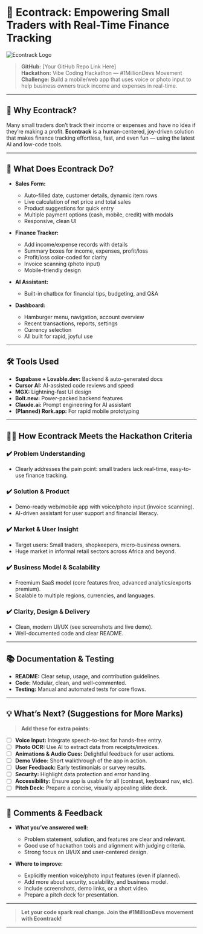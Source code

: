 # 🚀 Econtrack: Empowering Small Traders with Real-Time Finance Tracking

![Econtrack Logo](https://cdn.jsdelivr.net/npm/bootstrap-icons@1.11.3/icons/cart-fill.svg)

> **GitHub:** [Your GitHub Repo Link Here]  
> **Hackathon:** Vibe Coding Hackathon — #1MillionDevs Movement  
> **Challenge:** Build a mobile/web app that uses voice or photo input to help business owners track income and expenses in real-time.

---

## 🌟 Why Econtrack?

Many small traders don’t track their income or expenses and have no idea if they’re making a profit. **Econtrack** is a human-centered, joy-driven solution that makes finance tracking effortless, fast, and even fun — using the latest AI and low-code tools.

---

## 🎯 What Does Econtrack Do?

- **Sales Form:**  
    - Auto-filled date, customer details, dynamic item rows  
    - Live calculation of net price and total sales  
    - Product suggestions for quick entry  
    - Multiple payment options (cash, mobile, credit) with modals  
    - Responsive, clean UI

- **Finance Tracker:**  
    - Add income/expense records with details  
    - Summary boxes for income, expenses, profit/loss  
    - Profit/loss color-coded for clarity  
    - Invoice scanning (photo input)  
    - Mobile-friendly design

- **AI Assistant:**  
    - Built-in chatbox for financial tips, budgeting, and Q&A

- **Dashboard:**  
    - Hamburger menu, navigation, account overview  
    - Recent transactions, reports, settings  
    - Currency selection  
    - All built for rapid, joyful use

---

## 🛠️ Tools Used

- **Supabase + Lovable.dev:** Backend & auto-generated docs
- **Cursor AI:** AI-assisted code reviews and speed
- **MGX:** Lightning-fast UI design
- **Bolt.new:** Power-packed backend features
- **Claude.ai:** Prompt engineering for AI assistant
- **(Planned) Rork.app:** For rapid mobile prototyping

---

## 🧑‍💻 How Econtrack Meets the Hackathon Criteria

### ✔️ Problem Understanding
- Clearly addresses the pain point: small traders lack real-time, easy-to-use finance tracking.

### ✔️ Solution & Product
- Demo-ready web/mobile app with voice/photo input (invoice scanning).
- AI-driven assistant for user support and financial literacy.

### ✔️ Market & User Insight
- Target users: Small traders, shopkeepers, micro-business owners.
- Huge market in informal retail sectors across Africa and beyond.

### ✔️ Business Model & Scalability
- Freemium SaaS model (core features free, advanced analytics/exports premium).
- Scalable to multiple regions, currencies, and languages.

### ✔️ Clarity, Design & Delivery
- Clean, modern UI/UX (see screenshots and live demo).
- Well-documented code and clear README.

---

## 📚 Documentation & Testing

- **README:** Clear setup, usage, and contribution guidelines.
- **Code:** Modular, clean, and well-commented.
- **Testing:** Manual and automated tests for core flows.

---

## 💡 What’s Next? (Suggestions for More Marks)

> **Add these for extra points:**
- [ ] **Voice Input:** Integrate speech-to-text for hands-free entry.
- [ ] **Photo OCR:** Use AI to extract data from receipts/invoices.
- [ ] **Animations & Audio Cues:** Delightful feedback for user actions.
- [ ] **Demo Video:** Short walkthrough of the app in action.
- [ ] **User Feedback:** Early testimonials or survey results.
- [ ] **Security:** Highlight data protection and error handling.
- [ ] **Accessibility:** Ensure app is usable for all (contrast, keyboard nav, etc).
- [ ] **Pitch Deck:** Prepare a concise, visually appealing slide deck.

---

## 📝 Comments & Feedback

- **What you’ve answered well:**  
    - Problem statement, solution, and features are clear and relevant.
    - Good use of hackathon tools and alignment with judging criteria.
    - Strong focus on UI/UX and user-centered design.

- **Where to improve:**  
    - Explicitly mention voice/photo input features (even if planned).
    - Add more about security, scalability, and business model.
    - Include screenshots, demo links, or a short video.
    - Prepare a pitch deck for presentation.

---

> **Let your code spark real change. Join the #1MillionDevs movement with Econtrack!**

---

<!--  
Comments for more marks:
- Add a demo video or GIFs to showcase the app.
- Integrate voice/photo input if possible, or clearly state it's in progress.
- Highlight security and accessibility features.
- Prepare a pitch deck for the final presentation.
- Collect early user feedback or testimonials if possible.
-->